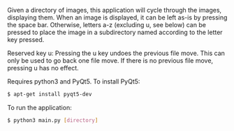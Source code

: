 Given a directory of images, this application will cycle through the images,
displaying them. When an image is displayed, it can be left as-is by pressing
the space bar. Otherwise, letters a-z (excluding u, see below) can be pressed
to place the image in a subdirectory named according to the letter key pressed.

Reserved key u:
Pressing the u key undoes the previous file move. This can only be used to go
back one file move. If there is no previous file move, pressing u has no effect.


Requires python3 and PyQt5. To install PyQt5:

```bash
$ apt-get install pyqt5-dev
```

To run the application:

```bash
$ python3 main.py [directory]
```
